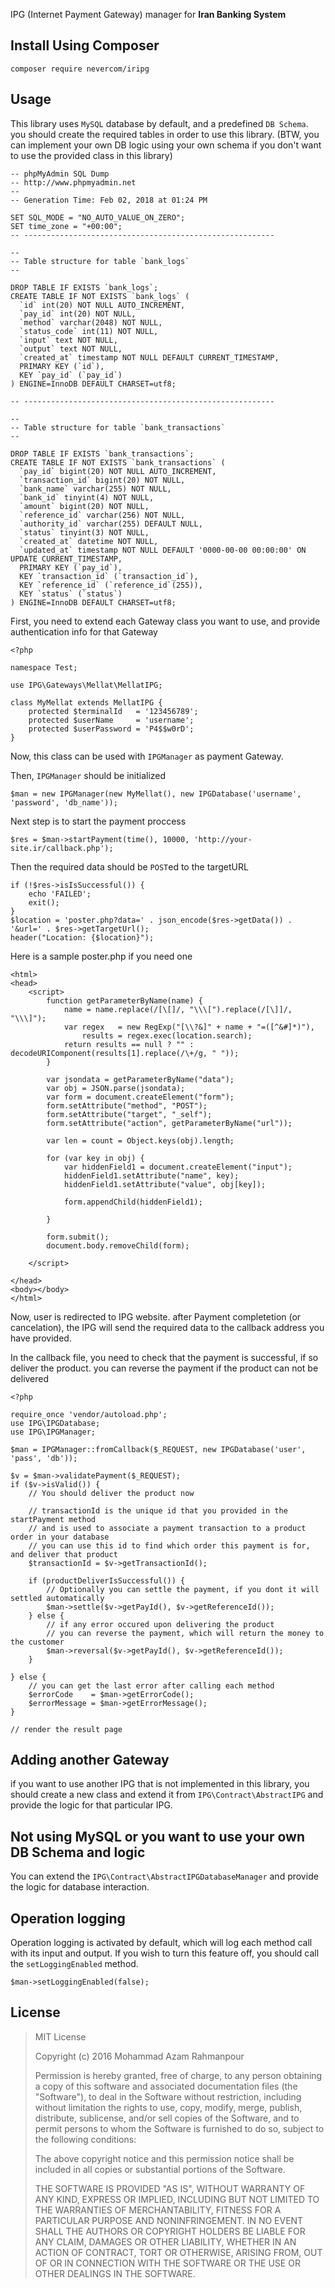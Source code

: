IPG (Internet Payment Gateway) manager for **Iran Banking System**

Install Using Composer
------------

    composer require nevercom/iripg

Usage
-----
This library uses `MySQL` database by default, and a predefined `DB Schema`. you should create the required tables in order to use this library. (BTW, you can implement your own DB logic using your own schema if you don't want to use the provided class in this library)

    -- phpMyAdmin SQL Dump
    -- http://www.phpmyadmin.net
    --
    -- Generation Time: Feb 02, 2018 at 01:24 PM

    SET SQL_MODE = "NO_AUTO_VALUE_ON_ZERO";
    SET time_zone = "+00:00";
    -- --------------------------------------------------------

    --
    -- Table structure for table `bank_logs`
    --

    DROP TABLE IF EXISTS `bank_logs`;
    CREATE TABLE IF NOT EXISTS `bank_logs` (
      `id` int(20) NOT NULL AUTO_INCREMENT,
      `pay_id` int(20) NOT NULL,
      `method` varchar(2048) NOT NULL,
      `status_code` int(11) NOT NULL,
      `input` text NOT NULL,
      `output` text NOT NULL,
      `created_at` timestamp NOT NULL DEFAULT CURRENT_TIMESTAMP,
      PRIMARY KEY (`id`),
      KEY `pay_id` (`pay_id`)
    ) ENGINE=InnoDB DEFAULT CHARSET=utf8;

    -- --------------------------------------------------------

    --
    -- Table structure for table `bank_transactions`
    --

    DROP TABLE IF EXISTS `bank_transactions`;
    CREATE TABLE IF NOT EXISTS `bank_transactions` (
      `pay_id` bigint(20) NOT NULL AUTO_INCREMENT,
      `transaction_id` bigint(20) NOT NULL,
      `bank_name` varchar(255) NOT NULL,
      `bank_id` tinyint(4) NOT NULL,
      `amount` bigint(20) NOT NULL,
      `reference_id` varchar(256) NOT NULL,
      `authority_id` varchar(255) DEFAULT NULL,
      `status` tinyint(3) NOT NULL,
      `created_at` datetime NOT NULL,
      `updated_at` timestamp NOT NULL DEFAULT '0000-00-00 00:00:00' ON UPDATE CURRENT_TIMESTAMP,
      PRIMARY KEY (`pay_id`),
      KEY `transaction_id` (`transaction_id`),
      KEY `reference_id` (`reference_id`(255)),
      KEY `status` (`status`)
    ) ENGINE=InnoDB DEFAULT CHARSET=utf8;

First, you need to extend each Gateway class you want to use, and provide authentication info for that Gateway

    <?php
    
    namespace Test;
    
    use IPG\Gateways\Mellat\MellatIPG;
    
    class MyMellat extends MellatIPG {
        protected $terminalId   = '123456789';
        protected $userName     = 'username';
        protected $userPassword = 'P4$$w0rD';
    }
Now, this class can be used with `IPGManager` as payment Gateway.

Then, `IPGManager` should be initialized 

    $man = new IPGManager(new MyMellat(), new IPGDatabase('username', 'password', 'db_name'));

Next step is to start the payment proccess

    $res = $man->startPayment(time(), 10000, 'http://your-site.ir/callback.php');

Then the required data should be `POST`ed to the targetURL

    if (!$res->isIsSuccessful()) {
        echo 'FAILED';
        exit();
    }
    $location = 'poster.php?data=' . json_encode($res->getData()) . '&url=' . $res->getTargetUrl();
    header("Location: {$location}");

Here is a sample poster.php if you need one

    <html>
    <head>
        <script>
            function getParameterByName(name) {
                name = name.replace(/[\[]/, "\\\[").replace(/[\]]/, "\\\]");
                var regex   = new RegExp("[\\?&]" + name + "=([^&#]*)"),
                    results = regex.exec(location.search);
                return results == null ? "" : decodeURIComponent(results[1].replace(/\+/g, " "));
            }
    
            var jsondata = getParameterByName("data");
            var obj = JSON.parse(jsondata);
            var form = document.createElement("form");
            form.setAttribute("method", "POST");
            form.setAttribute("target", "_self");
            form.setAttribute("action", getParameterByName("url"));
    
            var len = count = Object.keys(obj).length;
    
            for (var key in obj) {
                var hiddenField1 = document.createElement("input");
                hiddenField1.setAttribute("name", key);
                hiddenField1.setAttribute("value", obj[key]);
    
                form.appendChild(hiddenField1);
    
            }
    
            form.submit();
            document.body.removeChild(form);
    
        </script>
    
    </head>
    <body></body>
    </html>
Now, user is redirected to IPG website. after Payment completetion (or cancelation), the IPG will send the required data to the callback address you have provided.

In the callback file, you need to check that the payment is successful, if so deliver the product. you can reverse the payment if the product can not be delivered

    <?php
    
    require_once 'vendor/autoload.php';
    use IPG\IPGDatabase;
    use IPG\IPGManager;
    
    $man = IPGManager::fromCallback($_REQUEST, new IPGDatabase('user', 'pass', 'db'));
    
    $v = $man->validatePayment($_REQUEST);
    if ($v->isValid()) {
        // You should deliver the product now
    
        // transactionId is the unique id that you provided in the startPayment method
        // and is used to associate a payment transaction to a product order in your database
        // you can use this id to find which order this payment is for, and deliver that product
        $transactionId = $v->getTransactionId();
    
        if (productDeliverIsSuccessful()) {
            // Optionally you can settle the payment, if you dont it will settled automatically
            $man->settle($v->getPayId(), $v->getReferenceId());
        } else {
            // if any error occured upon delivering the product
            // you can reverse the payment, which will return the money to the customer
            $man->reversal($v->getPayId(), $v->getReferenceId());
        }
    
    } else {
        // you can get the last error after calling each method
        $errorCode    = $man->getErrorCode();
        $errorMessage = $man->getErrorMessage();
    }
    
    // render the result page

Adding another Gateway
----------------------

if you want to use another IPG that is not implemented in this library, you should create a new class and extend it from `IPG\Contract\AbstractIPG` and provide the logic for that particular IPG.

Not using MySQL or you want to use your own DB Schema and logic
---------------------------------------------------------------
You can extend the `IPG\Contract\AbstractIPGDatabaseManager`  and provide the logic for database interaction.

Operation logging
-----------------

Operation logging is activated by default, which will log each method call with its input and output. If you wish to turn this feature off, you should call the `setLoggingEnabled` method.

    $man->setLoggingEnabled(false);

License
-------

> MIT License
> 
> Copyright (c) 2016 Mohammad Azam Rahmanpour
> 
> Permission is hereby granted, free of charge, to any person obtaining
> a copy of this software and associated documentation files (the
> "Software"), to deal in the Software without restriction, including
> without limitation the rights to use, copy, modify, merge, publish,
> distribute, sublicense, and/or sell copies of the Software, and to
> permit persons to whom the Software is furnished to do so, subject to
> the following conditions:
> 
> The above copyright notice and this permission notice shall be
> included in all copies or substantial portions of the Software.
> 
> THE SOFTWARE IS PROVIDED "AS IS", WITHOUT WARRANTY OF ANY KIND,
> EXPRESS OR IMPLIED, INCLUDING BUT NOT LIMITED TO THE WARRANTIES OF
> MERCHANTABILITY, FITNESS FOR A PARTICULAR PURPOSE AND NONINFRINGEMENT.
> IN NO EVENT SHALL THE AUTHORS OR COPYRIGHT HOLDERS BE LIABLE FOR ANY
> CLAIM, DAMAGES OR OTHER LIABILITY, WHETHER IN AN ACTION OF CONTRACT,
> TORT OR OTHERWISE, ARISING FROM, OUT OF OR IN CONNECTION WITH THE
> SOFTWARE OR THE USE OR OTHER DEALINGS IN THE SOFTWARE.
